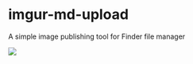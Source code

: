 # imgur-md-upload
A simple image publishing tool for Finder file manager

[![](http://i.imgur.com/Htv0e9Cm.png)](http://i.imgur.com/Htv0e9C.png)
